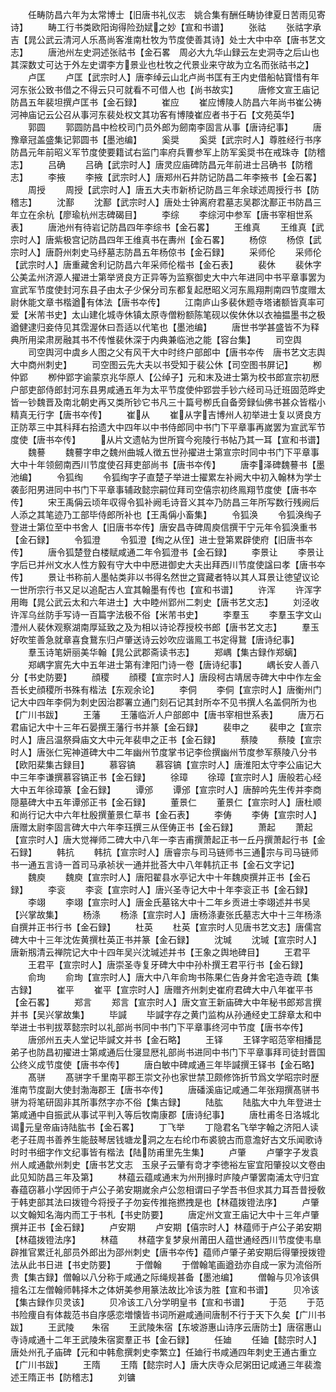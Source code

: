 <!-- { "loadSidebar": true } -->
　　任畴防昌六年为太常博士【旧唐书礼仪志　姚合集有酬任畴协律夏日苦雨见寄诗】
　　畴工行书类欧阳询得险劲娬之妙【宣和书谱】
　　张祜
　　张祜字承吉【晁公武云清河人乐髙尚客淮南杜牧为节度使善其诗】处士大中中卒【唐书艺文志】
　　唐池州左史洞述张祜书【金石畧　周必大九华山録云左史洞寺之后山也其深数丈可达于外左史谓李方景业也杜牧之代景业来守故为立名而张祜书之】
　　卢匡
　　卢匡【武宗时人】唐李绰云山北卢尚书匡有王内史借船帖寳惜有年河东张公致书借之不得云只可就看不可借人也【尚书故实】
　　唐修文宣王庙记防昌五年裴坦撰卢匡书【金石録】
　　崔应
　　崔应博陵人防昌六年尚书崔公祷河神庙记云公召从事河东裴处权文其功客有博陵崔应者书于石【文苑英华】
　　郭圆
　　郭圆防昌中检校司门员外郎为劒南李固言从事【唐诗纪事】
　　唐豫章冠盖盛集记郭圆书【墨池编】
　　奚奨
　　奚奨【武宗时人】尊胜经行书序防昌元年前昭义军节度使要籍试右监门率府兵曹参军上防军奚奨书在戒珠寺【防稽志】
　　吕确
　　吕确【武宗时人】唐灵应庙碑防昌元年前进士吕确书【防稽志】
　　李掖
　　李掖【武宗时人】唐郑州石井防记防昌二年李掖书【金石畧】
　　周授
　　周授【武宗时人】唐五大夫市新桥记防昌三年余球述周授行书【防稽志】
　　沈鄯
　　沈鄯【武宗时人】唐处士钟离府君墓志吴郡沈鄯正书防昌三年立在余杭【廖瑜杭州志碑碣目】
　　李综
　　李综河中参军【唐书宰相世系表】
　　唐池州有待岩记防昌四年李综书【金石畧】
　　王维真
　　王维真【武宗时人】唐紫极宫记防昌四年王维真书在夀州【金石畧】
　　杨倞
　　杨倞【武宗时人】唐蔚州刺史马纾墓志防昌五年杨倞书【金石録】
　　采师伦
　　采师伦【武宗时人】唐重藏舍利记防昌六年采师伦楷书【金石表】
　　裴休
　　裴休字公美孟州济源人擢进士第举贤良方正异等为监察御史大中六年进同中书平章事罢为宣武军节度使封河东县子由太子少保分司东都复起厯昭义河东鳯翔荆南四节度赠太尉休能文章书楷遒有体法【唐书夲传】
　　江南庐山多裴休题寺塔诸额皆真率可爱【米芾书史】太山建化城寺休镇太原寺僧粉额陈笔砚以俟休休以衣袖揾墨书之极遒健逮归妾侍见其霑渥休曰吾适以代笔也【墨池编】
　　唐世书学甚盛皆不为释典所用梁肃房融其书不传惟裴休深于内典兼临池之能【容台集】
　　司空舆
　　司空舆河中虞乡人图之父有风干大中时终户部郎中【唐书夲传　唐书艺文志舆大中商州刺史】
　　司空图云先大夫以书受知于裴公休【司空图书屏记】
　　栁仲郢
　　栁仲郢字谕蒙京兆华原人【公绰子】元和末及进士第为校书郎宣宗初厯户部吏部侍郎封河东县男咸通五年为太平节度使仲郢尝手钞六经司马迁班固范晔史皆一钞魏晋及南北朝史再又类所钞它书凡三十篇号栁氏自备旁録仙佛书甚众皆楷小精真无行字【唐书夲传】
　　崔从
　　崔从字吉博州人初举进士复以贤良方正防萃三中其科拜右拾遗大中四年以中书侍郎同中书门下平章事再嵗罢为宣武军节度使【唐书夲传】
　　从片文遗帖为世所寳今宛陵行书帖乃其一耳【宣和书谱】
　　魏謩
　　魏謩字申之魏州曲城人徴五世孙擢进士第宣宗时同中书门下平章事大中十年领劒南西川节度使召拜吏部尚书【唐书夲传】
　　唐李泽碑魏謩书【墨池编】
　　令狐绹
　　令狐绹字子直楚子举进士擢累左补阙大中初入翰林为学士袭彭阳男进同中书门下平章事辅政懿宗嗣位拜司空僖宗初终鳯翔节度使【唐书夲传】
　　宋王禹偁云顷年収得令狐补阙毛诗音义其夲乃防昌三年所写数行残阙后人添之其笔迹乃工部毕侍郎所补也【王禹偁小畜集】
　　令狐涣
　　令狐涣绹子登进士第位至中书舍人【旧唐书夲传】唐安昌寺碑周庾信撰干宁元年令狐涣重书【金石録】
　　令狐澄
　　令狐澄【绹之从侄】进士登第累辟使府【旧唐书夲传】
　　唐令狐楚登白楼赋咸通二年令狐澄书【金石録】
　　李景让
　　李景让字后已并州文水人性方毅有守大中中厯进御史大夫出拜西川节度使諡曰孝【唐书夲传】
　　景让书称前人墨帖类非以书得名然世之寳藏者特以其人耳景让徳望议论一世所宗行书又足以追配古人宜其翰墨有传也【宣和书谱】
　　许浑
　　许浑字用晦【晁公武云太和六年进士】大中睦州郢州二刺史【唐书艺文志】
　　刘泾收许浑乌丝防手写诗一百篇字法极不俗【米芾书史】
　　李羣玉
　　李羣玉字文山澧州人裴休观察湖南厚延致之及为相以诗论荐授校书郎【唐书艺文志】
　　羣玉好吹笙善急就章喜食鵞东归卢肇送诗云妙吹应谐鳯工书定得鵞【唐诗纪事】
　　羣玉诗笔妍丽美华翰【晁公武郡斋读书志】
　　郑嵎【集古録作郑螭】
　　郑嵎字賔先大中五年进士第有津阳门诗一卷【唐诗纪事】
　　嵎长安人善八分【书史防要】
　　顔稷
　　顔稷【宣宗时人】唐段柯古靖居寺碑大中中作左金吾长史顔稷所书殊有楷法【东观余论】
　　李侗
　　李侗【宣宗时人】唐衡州门记大中四年李侗为刺史因治郡署立通门刻石记其封所夲不见书撰人名盖侗所为也【广川书跋】
　　王藩
　　王藩临沂人户部郎中【唐书宰相世系表】
　　唐万石君庙记大中十三年石晏撰王藩行书并篆【金石録】
　　裴申之
　　裴申之【宣宗时人】唐吕温祭舜庙文大中元年裴申之正书【金石録】
　　蔡陵
　　蔡陵【宣宗时人】唐张仁宪神道碑大中二年幽州节度掌书记李俭撰幽州节度参军蔡陵八分书【欧阳棐集古録目】
　　慕容镐
　　慕容镐【宣宗时人】唐淮阳太守李公庙记大中三年李谦撰慕容镐正书【金石録】
　　徐璋
　　徐璋【宣宗时人】唐般若心经大中五年徐璋篆【金石録】
　　谭邠
　　谭邠【宣宗时人】唐醉吟先生传并李商隠墓碑大中五年谭邠正书【金石録】
　　董景仁
　　董景仁【宣宗时人】唐杜顺和尚行记大中六年杜殷撰董景仁草书【金石表】
　　李俦
　　李俦【宣宗时人】唐赠太尉李固言碑大中六年李珏撰三从侄俦正书【金石録】
　　萧起
　　萧起【宣宗时人】唐大觉禅师二碑大中八年一李吉甫撰萧起正书一丘丹撰萧起行书【金石録】
　　韩抗
　　韩抗【宣宗时人】唐睿宗与司马链师书三通宗与司马链师书一通五言诗一首司马承祯状一通并批荅大中八年韩抗正书【金石文字记】
　　魏庾
　　魏庾【宣宗时人】唐阳翟县水亭记大中十年魏庾撰并正书【金石録】
　　李衮
　　李衮【宣宗时人】唐兴圣寺记大中十年李衮正书【金石録】
　　李翊
　　李翊【宣宗时人】唐金氏墓铭大中十二年乡贡进士李翊述并书吴【兴掌故集】
　　杨涤
　　杨涤【宣宗时人】唐杨涤妻张氏墓志大中十三年杨涤自撰并正书行书【金石録】
　　杜英
　　杜英【宣宗时人见唐书艺文志】唐儒宫碑大中十三年沈佐黄撰杜英正书并篆【金石録】
　　沈瑊
　　沈瑊【宣宗时人】唐新剏清云禅院记大中十四年吴兴沈瑊述并书【王象之舆地碑目】
　　王君平
　　王君平【宣宗时人】唐崇圣寺复牙碑大中中孙朴撰王君平行书【金石録】
　　俞珣
　　俞珣【宣宗时人】唐大中八年俞珣书陈果仁告身并舍宅造寺疏【集古録】
　　崔平
　　崔平【宣宗时人】唐赠齐州刺史崔府君碑大中八年崔平书【金石畧】
　　郑言
　　郑言【宣宗时人】唐文宣王新庙碑大中年秘书郎郑言撰并书【吴兴掌故集】
　　毕諴
　　毕諴字存之黄门监构从孙通经史工辞章太和中举进士书判拔萃懿宗时以礼部尚书同中书门下平章事终河中节度【唐书夲传】
　　唐邠州五夫人堂记毕諴文并书【金石略】
　　王铎
　　王铎字昭范宰相播昆弟子也防昌初擢进士第咸通后仕寖显厯礼部尚书进同中书门下平章事拜司徒封晋国公终义成节度使【唐书夲传】
　　唐白敏中碑咸通三年毕諴撰王铎书【金石略】
　　髙骈
　　髙骈字千里南平郡王崇文孙也家世禁卫颇修饰折节爲文学昭宗时歴淮南节度副大使封渤海郡王【唐书夲传】
　　唐磻溪庙记咸通二年张翔撰髙骈书骈为将笔研固非其所事然字亦不俗【集古録】
　　陆肱
　　陆肱大中九年登进士第咸通中自振武从事试平判入等后牧南康郡【唐诗纪事】
　　唐杜甫冬日洛城北谒元皇帝庙诗陆肱书【金石畧】
　　丁飞举
　　丁隐君名飞举字翰之济阳人读老子荘周书善养生能鼓琴居钱塘龙洞之左右纶巾布裘貌古而意澹好古文乐闻歌诗时时书细字作文纪事皆有楷法【陆防甫里先生集】
　　卢肇
　　卢肇字子发袁州人咸通歙州刺史【唐书艺文志　玉泉子云肇有竒才李徳裕左宦宜阳肇投以文卷由此见知防昌三年及第】
　　林蕴云蕴咸通末为州刑掾时庐陵卢肇罢南浦太守归宜春蕴窃慕小学因师于卢公子弟安期嵗余卢公忽相谓曰子学吾书但求其力耳吾昔授敎于韩吏部其法曰拨镫今将授子子勿妄传推拖撚拽是也【林蕴拨镫法序】
　　卢肇以文翰知名海内而工于书札【书史防要】
　　唐定州文宣王庙记大中十三年卢肇撰并正书【金石録】
　　卢安期
　　卢安期【僖宗时人】林蕴师于卢公子弟安期【林蕴拨镫法序】
　　林蕴
　　林蕴字复梦泉州莆田人蕴世通经西川节度使韦臯辟推官累迁礼部员外郎出为邵州刺史【唐书夲传】蕴师卢肇子弟安期后得肇授拨镫法从此书日进【书史防要】
　　于僧翰
　　于僧翰笔画遒劲亦自成一家为流俗所贵【集古録】僧翰以八分称于咸通之际绳规甚备【墨池编】
　　僧翰与贝冷该俱擅名江左僧翰师韩择木之体妍美参用篆法故比冷该为胜【宣和书谱】
　　贝冷该【集古録作贝灵该】
　　贝冷该工八分学明皇书【宣和书谱】
　　于范
　　于范书险痩自有体裁范书自序感恋増懐皆书词所避咸通间唐制不行于天下久矣【广川书跋】
　　王武陵　　朱宿
　　王武陵朱宿【东坡游惠山诗序云唐防士】唐宿惠山寺诗咸通十二年王武陵朱宿窦羣正书【金石録】
　　任廸
　　任廸【懿宗时人】唐处州孔子庙碑【元和中韩愈撰刺史李繁立】任廸行书咸通四年刺史王通古重立【广川书跋】
　　王隋
　　王隋【懿宗时人】唐大庆寺众尼粥田记咸通三年裴澹述王隋正书【防稽志】
　　刘镛
